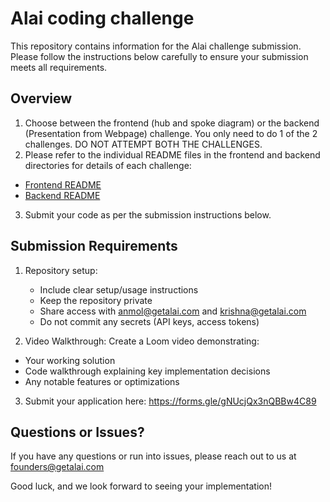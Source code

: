 # Alai coding challenge

This repository contains information for the Alai challenge submission. Please follow the instructions below carefully to ensure your submission meets all requirements.

## Overview

1. Choose between the frontend (hub and spoke diagram) or the backend (Presentation from Webpage) challenge. You only need to do 1 of the 2 challenges. DO NOT ATTEMPT BOTH THE CHALLENGES.
2. Please refer to the individual README files in the frontend and backend directories for details of each challenge:
  - [Frontend README](./frontend/README.md)
  - [Backend README](./backend/README.md)
3. Submit your code as per the submission instructions below.

## Submission Requirements

1. Repository setup:
   - Include clear setup/usage instructions
   - Keep the repository private
   - Share access with anmol@getalai.com and krishna@getalai.com
   - Do not commit any secrets (API keys, access tokens)

2. Video Walkthrough: Create a Loom video demonstrating:
  - Your working solution
  - Code walkthrough explaining key implementation decisions
  - Any notable features or optimizations

3. Submit your application here: https://forms.gle/gNUcjQx3nQBBw4C89


## Questions or Issues?

If you have any questions or run into issues, please reach out to us at founders@getalai.com

Good luck, and we look forward to seeing your implementation!